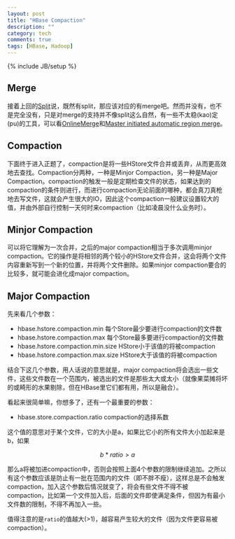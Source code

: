 ```yaml
---
layout: post
title: "HBase Compaction"
description: ""
category: tech
comments: true
tags: [HBase, Hadoop]
---
```

{% include JB/setup %}

Merge
---

接着上回的[Split](/2015/12/hbase-split.html)说，既然有split，那应该对应的有merge吧。然而并没有，也不是完全没有，只是对merge的支持并不像split这么自然，有一些不太稳(kao)定(pu)的工具，可以看[OnlineMerge][1]和[Master initiated automatic region merge][2]。
<!--more-->

Compaction
---
下面终于进入正题了，compaction是将一些HStore文件合并或丢弃，从而更高效地去查找。Compaction分两种，一种是Minjor Compaction，另一种是Major Compaction。compaction的触发一般是定期检查文件的状态，如果达到的compaction的条件则进行，而进行compaction无论前面的哪种，都会真刀真枪地去写文件，这就会产生很大的IO，因此这个compaction一般建议设置较大的值，并由外部自行控制一天何时来compaction（比如凌晨没什么业务时）。

Minjor Compaction
---
可以将它理解为一次合并，之后的major compaction相当于多次调用minjor compaction。它的操作是将相邻的两个较小的HStore文件合并，这会将两个文件内容重新写到一个新的位置，并将两个文件删除。如果minjor compaction要合的比较多，就可能会进化成major compaction。

Major Compaction
---
先来看几个参数：

- hbase.hstore.compaction.min 每个Store最少要进行compaction的文件数
- hbase.hstore.compaction.max 每个Store最多要进行compaction的文件数
- hbase.hstore.compaction.min.size HStore小于该值的将被compaction
- hbase.hstore.compaction.max.size HStore大于该值的将被compaction

结合下这几个参数，用人话说的意思就是，major compaction将会选出一些文件，这些文件数在一个范围内，被选出的文件是那些太大或太小（就像果菜摊将坏的或畸形的水果剔除，但在HBase里它们都有用，所以是融合）。

看起来很简单嘛，你想多了，还有一个最重要的参数：

- hbase.store.compaction.ratio compaction的选择系数

这个值的意思对于某个文件，它的大小是a，如果比它小的所有文件大小加起来是b，如果

$$ b * ratio > a $$

那么a将被加进compaction中，否则会按照上面4个参数的限制继续追加。之所以有这个参数应该是防止有一批在范围内的文件（即不胖不瘦），这样总是不会触发compaction，加入这个参数后情况就变了，将会有些文件不得不被compaction，比如第一个文件加入后，后面的文件即使满足条件，但因为有最小文件数的限制，不得不再加入一些。

值得注意的是`ratio`的值越大(>1)，越容易产生较大的文件（因为文件更容易被compaction）。

[1]: https://issues.apache.org/jira/browse/HBASE-7403
[2]: https://issues.apache.org/jira/browse/HBASE-7629
